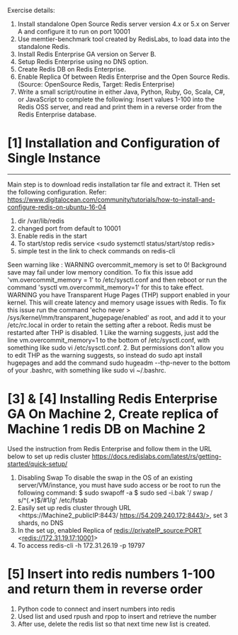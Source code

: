 Exercise details:
1.    Install standalone Open Source Redis server version 4.x or 5.x on Server A and configure it to run on port 10001
2.    Use memtier-benchmark tool created by RedisLabs, to load data into the standalone Redis.
3.    Install Redis Enterprise GA version on Server B.
4.    Setup Redis Enterprise using no DNS option.
5.    Create Redis DB on Redis Enterprise.
6.    Enable Replica Of between Redis Enterprise and the Open Source Redis. (Source: OpenSource Redis, Target: Redis Enterprise)
7.    Write a small script/routine in either Java, Python, Ruby, Go, Scala, C#, or JavaScript  to complete the following:
Insert values 1-100 into the Redis OSS server, and read and print them in a reverse order from the Redis Enterprise database.

# [1] Installation and Configuration of Single Instance
-------------------------------------------------------
Main step is to download redis installation tar file and extract it. THen set the following configuration. Refer: https://www.digitalocean.com/community/tutorials/how-to-install-and-configure-redis-on-ubuntu-16-04
1. dir /var/lib/redis
2. changed port from default to 10001
3. Enable redis in the start <sudo systemctl enable redis>
4. To start/stop redis service <sudo systemctl status/start/stop redis>
5. simple test in the link to check commands on redis-cli  

Seen warning like :
WARNING overcommit_memory is set to 0! Background save may fail under low memory condition. To fix this issue add 'vm.overcommit_memory = 1' to /etc/sysctl.conf and then reboot or run the command 'sysctl vm.overcommit_memory=1' for this to take effect.
WARNING you have Transparent Huge Pages (THP) support enabled in your kernel. This will create latency and memory usage issues with Redis. To fix this issue run the command 'echo never > /sys/kernel/mm/transparent_hugepage/enabled' as root, and add it to your /etc/rc.local in order to retain the setting after a reboot. Redis must be restarted after THP is disabled.
1 Like the warning suggests, just add the line vm.overcommit_memory=1 to the bottom of /etc/sysctl.conf, with something like sudo vi /etc/sysctl.conf.
2. But permissions don't allow you to edit THP as the warning suggests, so instead do
sudo apt install hugepages and add the command sudo hugeadm --thp-never to the bottom of your .bashrc, with something like sudo vi ~/.bashrc.
  
 # [3] & [4] Installing Redis Enterprise GA On Machine 2, Create replica of Machine 1 redis DB on Machine 2
 Used the instruction from Redis Enterprise and follow them in the URL below to set up redis cluster
 https://docs.redislabs.com/latest/rs/getting-started/quick-setup/
1. Disabling Swap 
To disable the swap in the OS of an existing server/VM/instance, you must have sudo access or be root to run the following command:
$ sudo swapoff -a
$ sudo sed -i.bak '/ swap / s/^(.*)$/#1/g' /etc/fstab
2. Easily set up redis cluster through URL <https://Machine2_publicIP:8443/ https://54.209.240.172:8443/>, set 3 shards, no DNS  
3. In the set up, enabled Replica of  <redis://privateIP_source:PORT> <<redis://172.31.19.17:10001>>  
4. To access redis-cli -h 172.31.26.19 -p 19797

# [5] Insert into redis numbers 1-100 and return them in reverse order

1. Python code to connect and insert numbers into redis
2. Used list and used rpush and rpop to insert and retrieve the number 
3. After use, delete the redis list so that next time new list is created.




